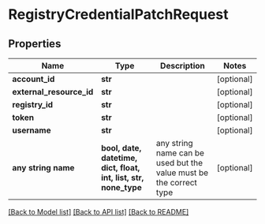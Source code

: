 # RegistryCredentialPatchRequest


## Properties
Name | Type | Description | Notes
------------ | ------------- | ------------- | -------------
**account_id** | **str** |  | [optional] 
**external_resource_id** | **str** |  | [optional] 
**registry_id** | **str** |  | [optional] 
**token** | **str** |  | [optional] 
**username** | **str** |  | [optional] 
**any string name** | **bool, date, datetime, dict, float, int, list, str, none_type** | any string name can be used but the value must be the correct type | [optional]

[[Back to Model list]](../README.md#documentation-for-models) [[Back to API list]](../README.md#documentation-for-api-endpoints) [[Back to README]](../README.md)


